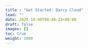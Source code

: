 ```yaml
---
title : "Get Started: Darcy Cloud"
lead: ""
date: 2020-10-06T08:48:23+00:00
draft: false
images: []
toc: true
weight: 1000
---
```

